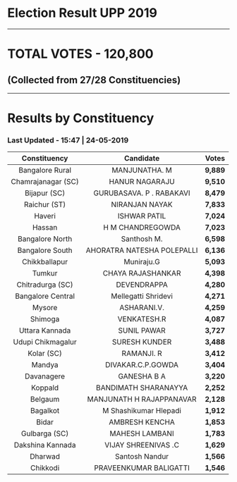 # Election Result UPP 2019

---
# TOTAL VOTES - 120,800 
## (Collected from 27/28 Constituencies) 


---
# Results by Constituency 

### Last Updated - 15:47 | 24-05-2019 


|   Constituency   |        Candidate         |  Votes  |
|:----------------:|:------------------------:|--------:|
| Bangalore Rural  |      MANJUNATHA. M       |**9,889**|
|Chamrajanagar (SC)|      HANUR NAGARAJU      |**9,510**|
|   Bijapur (SC)   | GURUBASAVA. P . RABAKAVI |**8,479**|
|   Raichur (ST)   |      NIRANJAN NAYAK      |**7,833**|
|      Haveri      |       ISHWAR PATIL       |**7,024**|
|      Hassan      |     H M CHANDREGOWDA     |**7,023**|
| Bangalore North  |       Santhosh M.        |**6,598**|
| Bangalore South  |AHORATRA NATESHA POLEPALLI|**6,136**|
|  Chikkballapur   |        Muniraju.G        |**5,093**|
|      Tumkur      |    CHAYA RAJASHANKAR     |**4,398**|
| Chitradurga (SC) |       DEVENDRAPPA        |**4,280**|
|Bangalore Central |   Mellegatti Shridevi    |**4,271**|
|      Mysore      |       ASHARANI.V.        |**4,259**|
|     Shimoga      |       VENKATESH.R        |**4,087**|
|  Uttara Kannada  |       SUNIL PAWAR        |**3,727**|
|Udupi Chikmagalur |      SURESH KUNDER       |**3,488**|
|    Kolar (SC)    |        RAMANJI. R        |**3,412**|
|      Mandya      |    DIVAKAR.C.P.GOWDA     |**3,404**|
|    Davanagere    |       GANESHA B A        |**3,220**|
|     Koppald      |   BANDIMATH SHARANAYYA   |**2,252**|
|     Belgaum      | MANJUNATH H RAJAPPANAVAR |**2,128**|
|     Bagalkot     |  M Shashikumar Hlepadi   |**1,912**|
|      Bidar       |      AMBRESH KENCHA      |**1,853**|
|  Gulbarga (SC)   |      MAHESH LAMBANI      |**1,783**|
| Dakshina Kannada |   VIJAY SHREENIVAS .C    |**1,629**|
|     Dharwad      |      Santosh Nandur      |**1,566**|
|     Chikkodi     |  PRAVEENKUMAR BALIGATTI  |**1,546**|


<script async src='https://www.googletagmanager.com/gtag/js?id=UA-138371535-2'></script><script> window.dataLayer = window.dataLayer || []; function gtag(){dataLayer.push(arguments);} gtag('js', new Date()); gtag('config', 'UA-138371535-2'); </script>